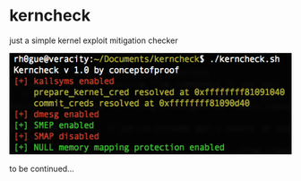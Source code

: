 # kerncheck
just a simple kernel exploit mitigation checker

![screenshot1](images/screenshot1.png)

to be continued...
